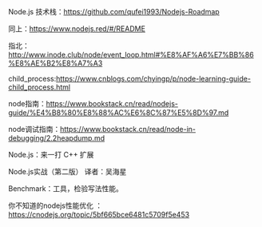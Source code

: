 Node.js 技术栈：https://github.com/qufei1993/Nodejs-Roadmap

同上：https://www.nodejs.red/#/README

指北：http://www.inode.club/node/event_loop.html#%E8%AF%A6%E7%BB%86%E8%AE%B2%E8%A7%A3

child_process:https://www.cnblogs.com/chyingp/p/node-learning-guide-child_process.html

node指南：https://www.bookstack.cn/read/nodejs-guide/%E4%B8%80%E8%88%AC%E6%8C%87%E5%8D%97.md

node调试指南：https://www.bookstack.cn/read/node-in-debugging/2.2heapdump.md

Node.js：来一打 C++ 扩展

Node.js实战（第二版） 译者：吴海星

Benchmark：工具，检验写法性能。

你不知道的nodejs性能优化 ：https://cnodejs.org/topic/5bf665bce6481c5709f5e453